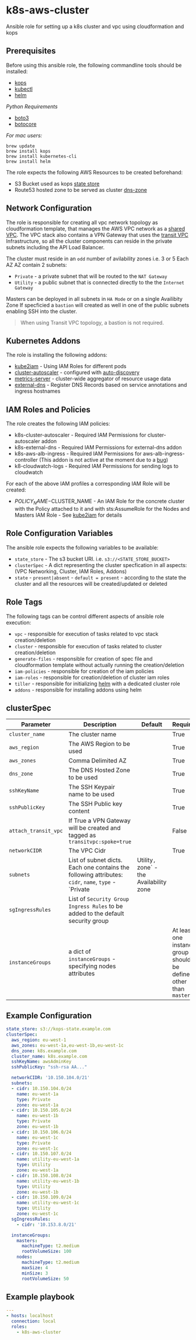 # k8s-aws-cluster
Ansible role for setting up a k8s cluster and vpc using cloudformation and kops

## Prerequisites
Before using this ansible role, the following commandline tools should be installed:

* [kops](https://github.com/kubernetes/kops)
* [kubectl](https://kubernetes.io/docs/tasks/tools/install-kubectl/)
* [helm](https://helm.sh/)

_Python Requirements_
* [boto3](https://github.com/boto/boto3)
* [botocore](https://github.com/boto/botocore)

_For mac users:_
```shell
brew update
brew install kops
brew install kubernetes-cli
brew install helm
```

The role expects the following AWS Resources to be created beforehand:
* S3 Bucket used as kops [state store](https://github.com/kubernetes/kops/blob/master/docs/state.md)
* Route53 hosted zone to be served as cluster [dns-zone](https://github.com/kubernetes/kops/blob/master/docs/aws.md#configure-dns)

## Network Configuration
The role is responsible for creating all vpc network topology as cloudformation template, that manages the AWS VPC network as a [shared VPC](https://github.com/kubernetes/kops/blob/master/docs/run_in_existing_vpc.md). The VPC stack also contains a VPN Gateway that uses the [transit VPC](https://aws.amazon.com/blogs/aws/aws-solution-transit-vpc/) Infrastructure, so all the cluster components can reside in the private subnets including the API Load Balancer.

The cluster must reside in an `odd` number of avilability zones i.e. 3 or 5
Each AZ AZ contain 2 subnets:
* `Private` - a private subnet that will be routed to the `NAT Gateway`
* `Utility` - a public subnet that is connected directly to the the `Internet Gateway`

Masters can be deployed in all subnets in `HA Mode` or on a single Availibity Zone
If specficied a `bastion` will created as well in one of the public subnets enabling SSH into the cluster.
> When using Transit VPC topology, a bastion is not required.

## Kubernetes Addons
The role is installing the following addons:
* [kube2iam](https://github.com/jtblin/kube2iam) - Using IAM Roles for different pods
* [cluster-autoscaler](https://github.com/kubernetes/autoscaler/tree/master/cluster-autoscaler) - configured with [auto-discovery](https://github.com/kubernetes/autoscaler/tree/master/cluster-autoscaler/cloudprovider/aws#auto-discovery-setup)
* [metrics-server](https://kubernetes.io/docs/tasks/debug-application-cluster/core-metrics-pipeline/) - cluster-wide aggregator of resource usage data
* [external-dns](https://github.com/kubernetes-incubator/external-dns) - Register DNS Records based on service annotations and ingress hostnames

## IAM Roles and Policies
The role creates the following IAM policies:
* k8s-cluster-autoscaler - Required IAM Permissions for cluster-autoscaler addon
* k8s-external-dns - Required IAM Permissions for external-dns addon
* k8s-aws-alb-ingress - Required IAM Permissions for aws-alb-ingress-controller (This addon is not active at the moment due to a [bug](https://github.com/kubernetes-sigs/aws-alb-ingress-controller/issues/457))
* k8-cloudwatch-logs - Required IAM Permissions for sending logs to cloudwatch

For each of the above IAM profiles a corresponding IAM Role will be created:
* $POLICY_NAME-$CLUSTER_NAME - An IAM Role for the concrete cluster with the Policy attached to it and with sts:AssumeRole for the Nodes and Masters IAM Role - See [kube2iam](https://github.com/jtblin/kube2iam) for details

## Role Configuration Variables
The ansible role expects the following variables to be available:
* `state_store` - The s3 bucket URI. i.e. `s3://<STATE_STORE_BUCKET>`
* `clusterSpec` - A dict representing the cluster specfication in all aspects: (VPC Networking, Cluster, IAM Roles, Addons)
* `state` - `present|absent` - `default = present` - according to the state the cluster and all the resources will be created/updated or deleted

## Role Tags
The following tags can be control different aspects of ansible role execution:
* `vpc` - responsible for execution of tasks related to vpc stack creation/deletion
* `cluster` - responsible for execution of tasks related to cluster creation/deletion
* `generate-files` - responsible for creation of spec file and cloudformation template without actually running the creation/deletion
* `iam-policies` - responsible for creation of the iam policies
* `iam-roles` - responsible for creation/deletion of cluster iam roles
* `tiller` - responsible for initializing [helm](https://github.com/helm/helm#helm-in-a-handbasket) with a dedicated cluster role
* `addons` - responsible for installing addons using helm

## clusterSpec

|         Parameter         |           Description             |         Default                | Required                 |
|---------------------------|-----------------------------------|--------------------------------|--------------------------|
| `cluster_name` | The cluster name | | True |
| `aws_region` | The AWS Region to be used | | True |
| `aws_zones` | Comma Delimited AZ | | True |
| `dns_zone` | The DNS Hosted Zone to be used | | True |
| `sshKeyName` | The SSH Keypair name to be used | | True |
| `sshPublicKey` | The SSH Public key content | | True |
| `attach_transit_vpc` | If True a VPN Gateway will be created and tagged as `transitvpc:spoke=true` | | False |
| `networkCIDR` | The VPC Cidr | | True |
| `subnets` | List of subnet dicts. Each one contains the following attributes: `cidr`, `name`, `type` - `Private|Utility`, `zone` - the Availability zone | | True |
| `sgIngressRules` | List of `Security Group Ingress Rules` to be added to the default security group| |  |
| `instanceGroups` | a dict of `instanceGroups` - specifying nodes attributes| | At least one instance group should be defined other than `masters` |

## Example Configuration

```yaml
state_store: s3://kops-state.example.com
clusterSpec:
  aws_region: eu-west-1
  aws_zones: eu-west-1a,eu-west-1b,eu-west-1c
  dns_zone: k8s.example.com
  cluster_name: k8s.example.com
  sshKeyName: awsAdminKey
  sshPublicKey: "ssh-rsa AA..."

  networkCIDR: '10.150.104.0/21'
  subnets:
  - cidr: 10.150.104.0/24
    name: eu-west-1a
    type: Private
    zone: eu-west-1a
  - cidr: 10.150.105.0/24
    name: eu-west-1b
    type: Private
    zone: eu-west-1b
  - cidr: 10.150.106.0/24
    name: eu-west-1c
    type: Private
    zone: eu-west-1c
  - cidr: 10.150.107.0/24
    name: utility-eu-west-1a
    type: Utility
    zone: eu-west-1a
  - cidr: 10.150.108.0/24
    name: utility-eu-west-1b
    type: Utility
    zone: eu-west-1b
  - cidr: 10.150.109.0/24
    name: utility-eu-west-1c
    type: Utility
    zone: eu-west-1c
  sgIngressRules:
    - cidr: '10.153.8.0/21'

  instanceGroups:
    masters:
      machineType: t2.medium
      rootVolumeSize: 100
    nodes:
      machineType: t2.medium
      maxSize: 4
      minSize: 3
      rootVolumeSize: 50
```

## Example playbook

``` yaml
---
- hosts: localhost
  connection: local
  roles:
    - k8s-aws-cluster

```





